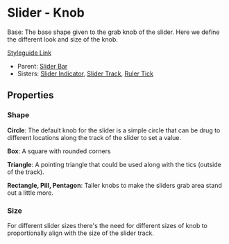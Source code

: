 # Slider - Knob

Base: The base shape given to the grab knob of the slider. Here we define the different look and size of the knob.

[Styleguide Link](https://zpl.io/2GjEvWd)

- Parent: [Slider Bar](https://github.com/able-app/docs/blob/7e988f3a61132db2fd36d56763df3852f06ab3f5/controls/%CE%B5%20elements/slider/sliderbar.md)
- Sisters: [Slider Indicator](https://github.com/able-app/docs/blob/7e988f3a61132db2fd36d56763df3852f06ab3f5/controls/%CE%B5%20elements/slider/sliderindicator.md), [Slider Track](https://github.com/able-app/docs/blob/8cd03de6556a6ec1dcd98dc8c2230863c5dba43c/controls/%CE%B5%20elements/slider/slidertrack.md), [Ruler Tick](https://github.com/able-app/docs/blob/7e988f3a61132db2fd36d56763df3852f06ab3f5/controls/%CE%B5%20elements/slider/rulertics.md)

## Properties

### Shape

**Circle**: The default knob for the slider is a simple circle that can be drug to different locations along the track of the slider to set a value.

**Box**: A square with rounded corners

**Triangle**: A pointing triangle that could be used along with the tics (outside of the track).

**Rectangle, Pill, Pentagon**: Taller knobs to make the sliders grab area stand out a little more. 

### Size

For different slider sizes there's the need for different sizes of knob to proportionally align with the size of the slider track.